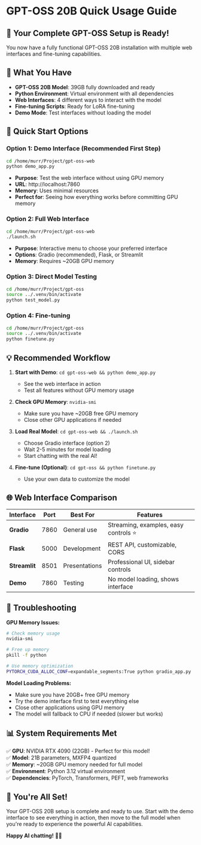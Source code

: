 # GPT-OSS 20B Quick Usage Guide

## 🚀 Your Complete GPT-OSS Setup is Ready!

You now have a fully functional GPT-OSS 20B installation with multiple web interfaces and fine-tuning capabilities.

## 📁 What You Have

- **GPT-OSS 20B Model**: 39GB fully downloaded and ready
- **Python Environment**: Virtual environment with all dependencies  
- **Web Interfaces**: 4 different ways to interact with the model
- **Fine-tuning Scripts**: Ready for LoRA fine-tuning
- **Demo Mode**: Test interfaces without loading the model

## 🎯 Quick Start Options

### Option 1: Demo Interface (Recommended First Step)
```bash
cd /home/murr/Project/gpt-oss-web
python demo_app.py
```
- **Purpose**: Test the web interface without using GPU memory
- **URL**: http://localhost:7860
- **Memory**: Uses minimal resources
- **Perfect for**: Seeing how everything works before committing GPU memory

### Option 2: Full Web Interface
```bash
cd /home/murr/Project/gpt-oss-web
./launch.sh
```
- **Purpose**: Interactive menu to choose your preferred interface
- **Options**: Gradio (recommended), Flask, or Streamlit
- **Memory**: Requires ~20GB GPU memory

### Option 3: Direct Model Testing
```bash
cd /home/murr/Project/gpt-oss
source ../.venv/bin/activate
python test_model.py
```

### Option 4: Fine-tuning
```bash
cd /home/murr/Project/gpt-oss
source ../.venv/bin/activate
python finetune.py
```

## 💡 Recommended Workflow

1. **Start with Demo**: `cd gpt-oss-web && python demo_app.py`
   - See the web interface in action
   - Test all features without GPU memory usage

2. **Check GPU Memory**: `nvidia-smi`
   - Make sure you have ~20GB free GPU memory
   - Close other GPU applications if needed

3. **Load Real Model**: `cd gpt-oss-web && ./launch.sh`
   - Choose Gradio interface (option 2)
   - Wait 2-5 minutes for model loading
   - Start chatting with the real AI!

4. **Fine-tune (Optional)**: `cd gpt-oss && python finetune.py`
   - Use your own data to customize the model

## 🌐 Web Interface Comparison

| Interface | Port | Best For | Features |
|-----------|------|----------|----------|
| **Gradio** | 7860 | General use | Streaming, examples, easy controls ⭐ |
| **Flask** | 5000 | Development | REST API, customizable, CORS |
| **Streamlit** | 8501 | Presentations | Professional UI, sidebar controls |
| **Demo** | 7860 | Testing | No model loading, shows interface |

## 🔧 Troubleshooting

**GPU Memory Issues:**
```bash
# Check memory usage
nvidia-smi

# Free up memory
pkill -f python

# Use memory optimization
PYTORCH_CUDA_ALLOC_CONF=expandable_segments:True python gradio_app.py
```

**Model Loading Problems:**
- Make sure you have 20GB+ free GPU memory
- Try the demo interface first to test everything else
- Close other applications using GPU memory
- The model will fallback to CPU if needed (slower but works)

## 📊 System Requirements Met

✅ **GPU**: NVIDIA RTX 4090 (22GB) - Perfect for this model!  
✅ **Model**: 21B parameters, MXFP4 quantized  
✅ **Memory**: ~20GB GPU memory needed for full model  
✅ **Environment**: Python 3.12 virtual environment  
✅ **Dependencies**: PyTorch, Transformers, PEFT, web frameworks  

## 🎉 You're All Set!

Your GPT-OSS 20B setup is complete and ready to use. Start with the demo interface to see everything in action, then move to the full model when you're ready to experience the powerful AI capabilities.

**Happy AI chatting!** 🤖✨